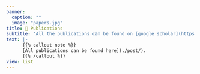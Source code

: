 ```yaml
---
banner:
  caption: ""
  image: "papers.jpg"
title: 📃 Publications
subtitle: 'All the publications can be found on [google scholar](https://scholar.google.co.uk/citations?hl=en&user=3TK9yz8AAAAJ) {{< icon name="google-scholar" pack="ai" >}} <br> Bold: Shen lab member'
text: |-
      {{% callout note %}}
      [All publications can be found here](./post/).
      {{% /callout %}}
view: list
---
```

